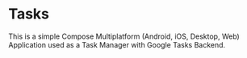 # Tasks

This is a simple Compose Multiplatform (Android, iOS, Desktop, Web) Application used as a Task Manager with Google Tasks Backend.
